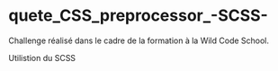 # quete_CSS_preprocessor_-SCSS-

Challenge réalisé dans le cadre de la formation à la Wild Code School.

Utilistion du SCSS

